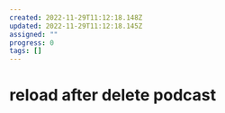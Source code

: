 ```yaml
---
created: 2022-11-29T11:12:18.148Z
updated: 2022-11-29T11:12:18.145Z
assigned: ""
progress: 0
tags: []
---
```


# reload after delete podcast

